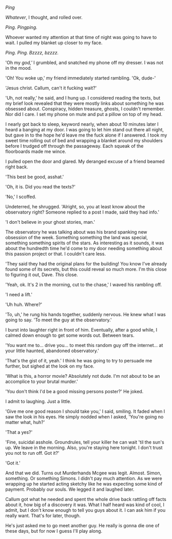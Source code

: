 *Ping*

*Whatever*, I thought, and rolled over.

*Ping. Pingping.*

Whoever wanted my attention at that time of night was going to have to wait. I pulled my blanket up closer to my face.

*Ping. Ping. Bzzzz, bzzzz.*

'Oh my *god,'* I grumbled, and snatched my phone off my dresser. I was not in the mood.

'Oh! You woke up,' my friend immediately started rambling. 'Ok, dude-' 

'Jesus christ. Callum, can't it fucking wait?' 

'Uh, not really,' he said, and I hung up. I considered reading the texts, but my brief look revealed that they were mostly links about something he was obsessed about. Conspiracy, hidden treasure, ghosts, I couldn't remember. Nor did I care. I set my phone on mute and put a pillow on top of my head.

I nearly got back to sleep, keyword nearly, when about 10 minutes later I heard a banging at my door. I was going to let him stand out there all night, but gave in to the hope he'd leave me the fuck alone if I answered. I took my sweet time rolling out of bed and wrapping a blanket around my shoulders before I trudged off through the passageway. Each squeak of the floorboards made me wince.

I pulled open the door and glared. My deranged excuse of a friend beamed right back.

'This best be good, asshat.'

'Oh, it is. Did you read the texts?'

'No,' I scoffed.

Undeterred, he shrugged. 'Alright, so, you at least know about the observatory right? Someone replied to a post I made, said they had info.'

'I don't believe in your ghost stories, man.'

The observatory he was talking about was his brand spanking new obsession of the week. Something something the land was special, something something spirits of the stars. As interesting as it sounds, it was about the hundredth time he'd come to my door needing something about this passion project or that. I couldn't care less.

'They said they had the original plans for the building! You know I've already found some of its secrets, but this could reveal so much more. I'm this close to figuring it out, Dave. *This* close. 

'Yeah, ok. It's 2 in the morning, cut to the chase,' I waved his rambling off.

'I need a lift.'

'Uh huh. Where?'

'To, uh,' he rung his hands together, suddenly nervous. He knew what I was going to say. 'To meet the guy at the observatory.'

I burst into laughter right in front of him. Eventually, after a good while, I calmed down enough to get some words out. Between tears.

'You want me to... drive you... to meet this random guy off the internet... at your little haunted, abandoned observatory.'

'That's the gist of it, yeah.' I think he was going to try to persuade me further, but sighed at the look on my face.

'What is this, a horror movie? Absolutely not dude. I'm not about to be an accomplice to your brutal murder.'

'You don't think I'd be a good missing persons poster?' He joked. 

I admit to laughing. Just a little.

'Give me one good reason I should take you,' I said, smiling. It faded when I saw the look in his eyes. He simply nodded when I asked, 'You're going no matter what, huh?' 

'That a yes?'

'Fine, suicidal asshole. Groundrules, tell your killer he can wait 'til the sun's up. We leave in the morning. Also, you're staying here tonight. I don't trust you not to run off. Got it?'

'Got it.'

And that we did. Turns out Murderhands Mcgee was legit. Almost. Simon, something. Or something Simons. I didn't pay much attention. As we were wrapping up he started acting sketchy like he was expecting some kind of payment. Probably our souls. We legged it and laughed later.  

Callum got what he needed and spent the whole drive back rattling off facts about it, how big of a discovery it was. What I half heard was kind of cool, I admit, but I don't know enough to tell you guys about it. I can ask him if you really want. That's for later, though.

He's just asked me to go meet another guy. He really is gonna die one of these days, but for now I guess I'll play along.